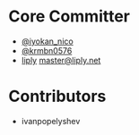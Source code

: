 # Core Committer
- [@iyokan_nico](https://twitter.com/iyokan_nico)
- [@krmbn0576](https://twitter.com/krmbn0576)
- [liply](https://twitter.com/liplynet) [master@liply.net](mailto:master@liply.net)

# Contributors
- ivanpopelyshev
